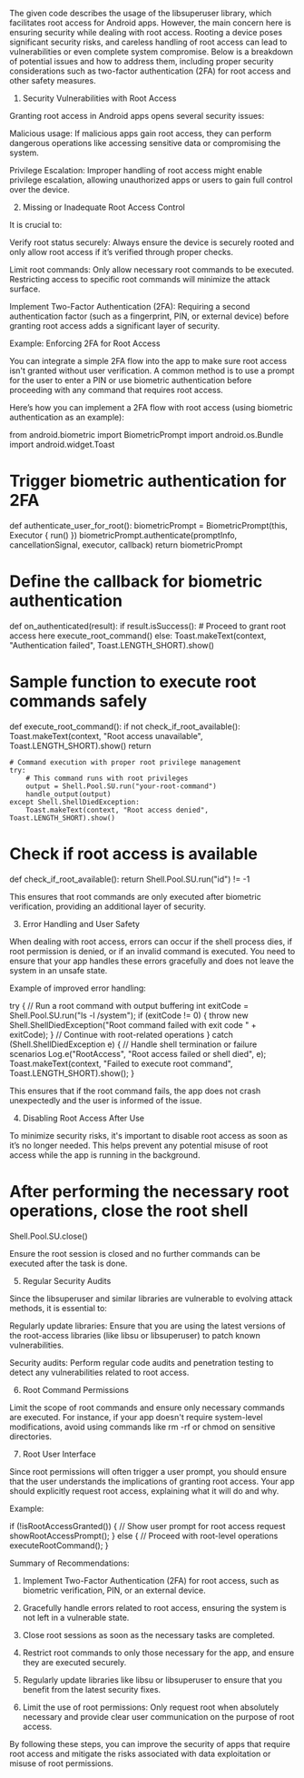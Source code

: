 The given code describes the usage of the libsuperuser library, which facilitates root access for Android apps. However, the main concern here is ensuring security while dealing with root access. Rooting a device poses significant security risks, and careless handling of root access can lead to vulnerabilities or even complete system compromise. Below is a breakdown of potential issues and how to address them, including proper security considerations such as two-factor authentication (2FA) for root access and other safety measures.

1. Security Vulnerabilities with Root Access

Granting root access in Android apps opens several security issues:

Malicious usage: If malicious apps gain root access, they can perform dangerous operations like accessing sensitive data or compromising the system.

Privilege Escalation: Improper handling of root access might enable privilege escalation, allowing unauthorized apps or users to gain full control over the device.


2. Missing or Inadequate Root Access Control

It is crucial to:

Verify root status securely: Always ensure the device is securely rooted and only allow root access if it’s verified through proper checks.

Limit root commands: Only allow necessary root commands to be executed. Restricting access to specific root commands will minimize the attack surface.

Implement Two-Factor Authentication (2FA): Requiring a second authentication factor (such as a fingerprint, PIN, or external device) before granting root access adds a significant layer of security.


Example: Enforcing 2FA for Root Access

You can integrate a simple 2FA flow into the app to make sure root access isn't granted without user verification. A common method is to use a prompt for the user to enter a PIN or use biometric authentication before proceeding with any command that requires root access.

Here’s how you can implement a 2FA flow with root access (using biometric authentication as an example):

from android.biometric import BiometricPrompt
import android.os.Bundle
import android.widget.Toast

# Trigger biometric authentication for 2FA
def authenticate_user_for_root():
    biometricPrompt = BiometricPrompt(this, Executor { run() })
    biometricPrompt.authenticate(promptInfo, cancellationSignal, executor, callback)
    return biometricPrompt

# Define the callback for biometric authentication
def on_authenticated(result):
    if result.isSuccess():
        # Proceed to grant root access here
        execute_root_command()
    else:
        Toast.makeText(context, "Authentication failed", Toast.LENGTH_SHORT).show()

# Sample function to execute root commands safely
def execute_root_command():
    if not check_if_root_available():
        Toast.makeText(context, "Root access unavailable", Toast.LENGTH_SHORT).show()
        return

    # Command execution with proper root privilege management
    try:
        # This command runs with root privileges
        output = Shell.Pool.SU.run("your-root-command")
        handle_output(output)
    except Shell.ShellDiedException:
        Toast.makeText(context, "Root access denied", Toast.LENGTH_SHORT).show()

# Check if root access is available
def check_if_root_available():
    return Shell.Pool.SU.run("id") != -1

This ensures that root commands are only executed after biometric verification, providing an additional layer of security.

3. Error Handling and User Safety

When dealing with root access, errors can occur if the shell process dies, if root permission is denied, or if an invalid command is executed. You need to ensure that your app handles these errors gracefully and does not leave the system in an unsafe state.

Example of improved error handling:

try {
    // Run a root command with output buffering
    int exitCode = Shell.Pool.SU.run("ls -l /system");
    if (exitCode != 0) {
        throw new Shell.ShellDiedException("Root command failed with exit code " + exitCode);
    }
    // Continue with root-related operations
} catch (Shell.ShellDiedException e) {
    // Handle shell termination or failure scenarios
    Log.e("RootAccess", "Root access failed or shell died", e);
    Toast.makeText(context, "Failed to execute root command", Toast.LENGTH_SHORT).show();
}

This ensures that if the root command fails, the app does not crash unexpectedly and the user is informed of the issue.

4. Disabling Root Access After Use

To minimize security risks, it's important to disable root access as soon as it’s no longer needed. This helps prevent any potential misuse of root access while the app is running in the background.

# After performing the necessary root operations, close the root shell
Shell.Pool.SU.close()

Ensure the root session is closed and no further commands can be executed after the task is done.

5. Regular Security Audits

Since the libsuperuser and similar libraries are vulnerable to evolving attack methods, it is essential to:

Regularly update libraries: Ensure that you are using the latest versions of the root-access libraries (like libsu or libsuperuser) to patch known vulnerabilities.

Security audits: Perform regular code audits and penetration testing to detect any vulnerabilities related to root access.


6. Root Command Permissions

Limit the scope of root commands and ensure only necessary commands are executed. For instance, if your app doesn't require system-level modifications, avoid using commands like rm -rf or chmod on sensitive directories.

7. Root User Interface

Since root permissions will often trigger a user prompt, you should ensure that the user understands the implications of granting root access. Your app should explicitly request root access, explaining what it will do and why.

Example:

if (!isRootAccessGranted()) {
    // Show user prompt for root access request
    showRootAccessPrompt();
} else {
    // Proceed with root-level operations
    executeRootCommand();
}

Summary of Recommendations:

1. Implement Two-Factor Authentication (2FA) for root access, such as biometric verification, PIN, or an external device.


2. Gracefully handle errors related to root access, ensuring the system is not left in a vulnerable state.


3. Close root sessions as soon as the necessary tasks are completed.


4. Restrict root commands to only those necessary for the app, and ensure they are executed securely.


5. Regularly update libraries like libsu or libsuperuser to ensure that you benefit from the latest security fixes.


6. Limit the use of root permissions: Only request root when absolutely necessary and provide clear user communication on the purpose of root access.



By following these steps, you can improve the security of apps that require root access and mitigate the risks associated with data exploitation or misuse of root permissions.

